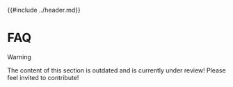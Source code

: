 {{#include ../header.md}}

# FAQ
> [!WARNING]  
> The content of this section is outdated and is currently under review!
> Please feel invited to contribute!